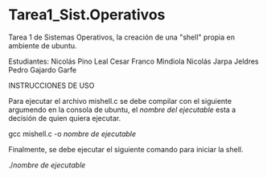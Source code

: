 # Tarea1_Sist.Operativos
Tarea 1 de Sistemas Operativos, la creación de una "shell" propia en ambiente de ubuntu. 

Estudiantes: 
Nicolás Pino Leal
Cesar Franco Mindiola
Nicolás Jarpa Jeldres
Pedro Gajardo Garfe

INSTRUCCIONES DE USO

Para ejecutar el archivo mishell.c se debe compilar con el siguiente argumendo en la consola de ubuntu, el *nombre del ejecutable*
esta a decisión de quien quiera ejecutar.

gcc mishell.c -o *nombre de ejecutable*

Finalmente, se debe ejecutar el siguiente comando para iniciar la shell.

./*nombre de ejecutable*
